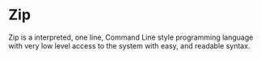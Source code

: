 # Zip
Zip is a interpreted, one line, Command Line style programming language with very low level access to the system with easy, and readable syntax.

